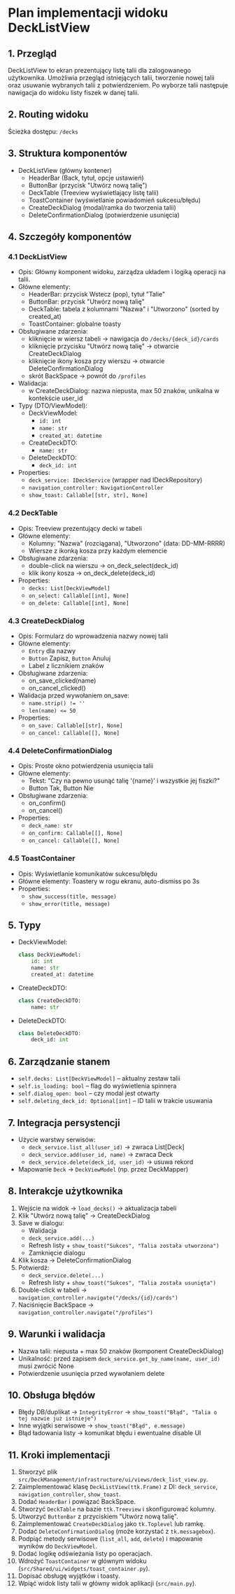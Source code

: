 # Plan implementacji widoku DeckListView

## 1. Przegląd
DeckListView to ekran prezentujący listę talii dla zalogowanego użytkownika. Umożliwia przegląd istniejących talii, tworzenie nowej talii oraz usuwanie wybranych talii z potwierdzeniem. Po wyborze talii następuje nawigacja do widoku listy fiszek w danej talii.

## 2. Routing widoku
Ścieżka dostępu: `/decks`

## 3. Struktura komponentów
- DeckListView (główny kontener)
  - HeaderBar (Back, tytuł, opcje ustawień)
  - ButtonBar (przycisk "Utwórz nową talię")
  - DeckTable (Treeview wyświetlający listę talii)
  - ToastContainer (wyświetlanie powiadomień sukcesu/błędu)
  - CreateDeckDialog (modal/ramka do tworzenia talii)
  - DeleteConfirmationDialog (potwierdzenie usunięcia)

## 4. Szczegóły komponentów

### 4.1 DeckListView
- Opis: Główny komponent widoku, zarządza układem i logiką operacji na talii.
- Główne elementy:
  - HeaderBar: przycisk Wstecz (pop), tytuł "Talie"
  - ButtonBar: przycisk "Utwórz nową talię"
  - DeckTable: tabela z kolumnami "Nazwa" i "Utworzono" (sorted by created_at)
  - ToastContainer: globalne toasty
- Obsługiwane zdarzenia:
  - kliknięcie w wiersz tabeli → nawigacja do `/decks/{deck_id}/cards`
  - kliknięcie przycisku "Utwórz nową talię" → otwarcie CreateDeckDialog
  - kliknięcie ikony kosza przy wierszu → otwarcie DeleteConfirmationDialog
  - skrót BackSpace → powrót do `/profiles`
- Walidacja:
  - w CreateDeckDialog: nazwa niepusta, max 50 znaków, unikalna w kontekście user_id
- Typy (DTO/ViewModel):
  - DeckViewModel:
    - `id: int`
    - `name: str`
    - `created_at: datetime`
  - CreateDeckDTO:
    - `name: str`
  - DeleteDeckDTO:
    - `deck_id: int`
- Properties:
  - `deck_service: IDeckService` (wrapper nad IDeckRepository)
  - `navigation_controller: NavigationController`
  - `show_toast: Callable[[str, str], None]`

### 4.2 DeckTable
- Opis: Treeview prezentujący decki w tabeli
- Główne elementy:
  - Kolumny: "Nazwa" (rozciągana), "Utworzono" (data: DD-MM-RRRR)
  - Wiersze z ikonką kosza przy każdym elemencie
- Obsługiwane zdarzenia:
  - double-click na wierszu → on_deck_select(deck_id)
  - klik ikony kosza → on_deck_delete(deck_id)
- Properties:
  - `decks: List[DeckViewModel]`
  - `on_select: Callable[[int], None]`
  - `on_delete: Callable[[int], None]`

### 4.3 CreateDeckDialog
- Opis: Formularz do wprowadzenia nazwy nowej talii
- Główne elementy:
  - `Entry` dla nazwy
  - `Button` Zapisz, `Button` Anuluj
  - Label z licznikiem znaków
- Obsługiwane zdarzenia:
  - on_save_clicked(name)
  - on_cancel_clicked()
- Walidacja przed wywołaniem on_save:
  - `name.strip() != ''`
  - `len(name) <= 50`
- Properties:
  - `on_save: Callable[[str], None]`
  - `on_cancel: Callable[[], None]`

### 4.4 DeleteConfirmationDialog
- Opis: Proste okno potwierdzenia usunięcia talii
- Główne elementy:
  - Tekst: "Czy na pewno usunąć talię '{name}' i wszystkie jej fiszki?"
  - Button Tak, Button Nie
- Obsługiwane zdarzenia:
  - on_confirm()
  - on_cancel()
- Properties:
  - `deck_name: str`
  - `on_confirm: Callable[[], None]`
  - `on_cancel: Callable[[], None]`

### 4.5 ToastContainer
- Opis: Wyświetlanie komunikatów sukcesu/błędu
- Główne elementy: Toastery w rogu ekranu, auto-dismiss po 3s
- Properties:
  - `show_success(title, message)`
  - `show_error(title, message)`

## 5. Typy
- DeckViewModel:
  ```python
  class DeckViewModel:
      id: int
      name: str
      created_at: datetime
  ```
- CreateDeckDTO:
  ```python
  class CreateDeckDTO:
      name: str
  ```
- DeleteDeckDTO:
  ```python
  class DeleteDeckDTO:
      deck_id: int
  ```

## 6. Zarządzanie stanem
- `self.decks: List[DeckViewModel]` – aktualny zestaw talii
- `self.is_loading: bool` – flag do wyświetlenia spinnera
- `self.dialog_open: bool` – czy modal jest otwarty
- `self.deleting_deck_id: Optional[int]` – ID talii w trakcie usuwania

## 7. Integracja persystencji
- Użycie warstwy serwisów:
  - `deck_service.list_all(user_id)` → zwraca List[Deck]
  - `deck_service.add(user_id, name)` → zwraca Deck
  - `deck_service.delete(deck_id, user_id)` → usuwa rekord
- Mapowanie `Deck` → `DeckViewModel` (np. przez DeckMapper)

## 8. Interakcje użytkownika
1. Wejście na widok → `load_decks()` → aktualizacja tabeli
2. Klik "Utwórz nową talię" → CreateDeckDialog
3. Save w dialogu:
   - Walidacja
   - `deck_service.add(...)`
   - Refresh listy + `show_toast("Sukces", "Talia została utworzona")`
   - Zamknięcie dialogu
4. Klik kosza → DeleteConfirmationDialog
5. Potwierdź:
   - `deck_service.delete(...)`
   - Refresh listy + `show_toast("Sukces", "Talia została usunięta")`
6. Double-click w tabeli → `navigation_controller.navigate("/decks/{id}/cards")`
7. Naciśnięcie BackSpace → `navigation_controller.navigate("/profiles")`

## 9. Warunki i walidacja
- Nazwa talii: niepusta + max 50 znaków (komponent CreateDeckDialog)
- Unikalność: przed zapisem `deck_service.get_by_name(name, user_id)` musi zwrócić None
- Potwierdzenie usunięcia przed wywołaniem delete

## 10. Obsługa błędów
- Błędy DB/duplikat → `IntegrityError` → `show_toast("Błąd", "Talia o tej nazwie już istnieje")`
- Inne wyjątki serwisowe → `show_toast("Błąd", e.message)`
- Błąd ładowania listy → komunikat błędu i ewentualne disable UI

## 11. Kroki implementacji
1. Stworzyć plik `src/DeckManagement/infrastructure/ui/views/deck_list_view.py`.
2. Zaimplementować klasę `DeckListView(ttk.Frame)` z DI: `deck_service`, `navigation_controller`, `show_toast`.
3. Dodać `HeaderBar` i powiązać BackSpace.
4. Stworzyć `DeckTable` na bazie `ttk.Treeview` i skonfigurować kolumny.
5. Utworzyć `ButtonBar` z przyciskiem "Utwórz nową talię".
6. Zaimplementować `CreateDeckDialog` jako `tk.Toplevel` lub ramkę.
7. Dodać `DeleteConfirmationDialog` (może korzystać z `tk.messagebox`).
8. Podpiąć metody serwisowe (`list_all`, `add`, `delete`) i mapowanie wyników do `DeckViewModel`.
9. Dodać logikę odświeżania listy po operacjach.
10. Wdrożyć `ToastContainer` w głównym widoku (`src/Shared/ui/widgets/toast_container.py`).
11. Dopisać obsługę wyjątków i toasty.
12. Wpiąć widok listy talii w główny widok aplikacji (`src/main.py`).
